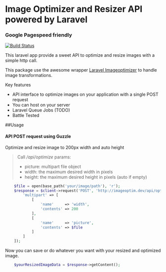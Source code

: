 # Image Optimizer and Resizer API powered by Laravel
### Google Pagespeed friendly

[![Build Status](https://scrutinizer-ci.com/g/arzola/image-optimizer/badges/build.png?b=master)](https://scrutinizer-ci.com/g/arzola/image-optimizer/build-status/master)

This laravel app provide a sweet API to optimize and resize images with a simple http call.

This package use the awesome wrapper [Laravel Imageoptimizer](https://github.com/approached/laravel-image-optimizer) to handle image transformations.

Key features

- API interface to optimize images on your application with a single POST request
- You can host on your server
- Laravel Queue Jobs (TODO)
- Battle Tested

##Usage

#### API POST request using Guzzle

Optimize and resize image to 200px width and auto height

> Call */api/optimize*
> params: 
> - picture: multipart file object
> - width: the maximum desired width in pixels
> - height: the maximum desired height in pixels (auto if empty)

```php
    $file = open(base_path('your/image/path'), 'r');
    $response = $client->request('POST', 'http://imageoptim.dev/api/optimize', [
        'multipart' => [
            [
                'name'     => 'width',
                'contents' => 200
            ],
            [
                'name'     => 'picture',
                'contents' => $file
            ]
        ]
    ]);
```
Now you can save or do whatever you want with your resized and optimized image.

```php
    $yourResizedImageData = $response->getContent();
```
